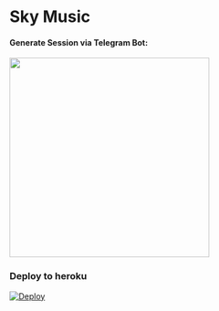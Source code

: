 
#  Sky Music


<h4> Generate Session via Telegram Bot: </h4>    
<p><a href="https://t.me/StringRobot_bot"><img src="https://img.shields.io/badge/Generate%20On%20Bot-blueviolet?style=for-the-badge&logo=Telegram" width="350""/></a></p>

</details>

  
  
  
### Deploy to heroku
  
  [![Deploy](https://www.herokucdn.com/deploy/button.svg)](https://heroku.com/deploy?template=https://github.com/Skyy112/musicsky)
